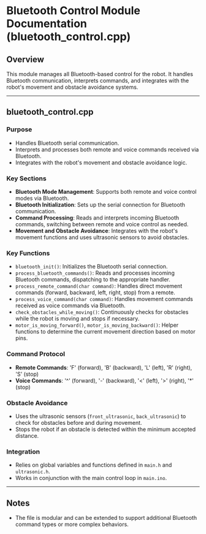 # Bluetooth Control Module Documentation (bluetooth_control.cpp)

## Overview
This module manages all Bluetooth-based control for the robot. It handles Bluetooth communication, interprets commands, and integrates with the robot's movement and obstacle avoidance systems.

---

## bluetooth_control.cpp
### Purpose
- Handles Bluetooth serial communication.
- Interprets and processes both remote and voice commands received via Bluetooth.
- Integrates with the robot's movement and obstacle avoidance logic.

### Key Sections
- **Bluetooth Mode Management**: Supports both remote and voice control modes via Bluetooth.
- **Bluetooth Initialization**: Sets up the serial connection for Bluetooth communication.
- **Command Processing**: Reads and interprets incoming Bluetooth commands, switching between remote and voice control as needed.
- **Movement and Obstacle Avoidance**: Integrates with the robot's movement functions and uses ultrasonic sensors to avoid obstacles.

### Key Functions
- `bluetooth_init()`: Initializes the Bluetooth serial connection.
- `process_bluetooth_commands()`: Reads and processes incoming Bluetooth commands, dispatching to the appropriate handler.
- `process_remote_command(char command)`: Handles direct movement commands (forward, backward, left, right, stop) from a remote.
- `process_voice_command(char command)`: Handles movement commands received as voice commands via Bluetooth.
- `check_obstacles_while_moving()`: Continuously checks for obstacles while the robot is moving and stops if necessary.
- `motor_is_moving_forward()`, `motor_is_moving_backward()`: Helper functions to determine the current movement direction based on motor pins.

### Command Protocol
- **Remote Commands**: 'F' (forward), 'B' (backward), 'L' (left), 'R' (right), 'S' (stop)
- **Voice Commands**: '^' (forward), '-' (backward), '<' (left), '>' (right), '*' (stop)

### Obstacle Avoidance
- Uses the ultrasonic sensors (`front_ultrasonic`, `back_ultrasonic`) to check for obstacles before and during movement.
- Stops the robot if an obstacle is detected within the minimum accepted distance.

### Integration
- Relies on global variables and functions defined in `main.h` and `ultrasonic.h`.
- Works in conjunction with the main control loop in `main.ino`.

---

## Notes
- The file is modular and can be extended to support additional Bluetooth command types or more complex behaviors. 